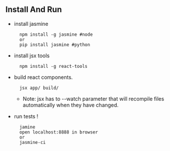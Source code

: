 Install And Run
-----
* install jasmine

        npm install -g jasmine #node
        or
        pip install jasmine #python
* install jsx tools

        npm install -g react-tools
* build react components.

        jsx app/ build/
    * Note: jsx has to --watch parameter that will recompile files automatically when they have changed.
* run tests !

        jamine
        open localhost:8888 in browser
        or
        jasmine-ci
